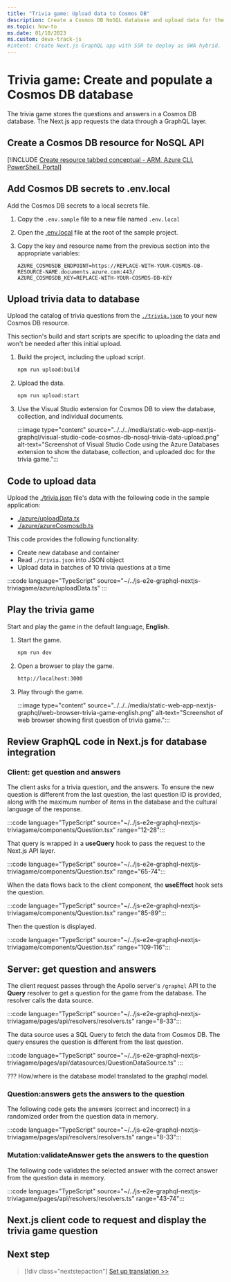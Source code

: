 ```yaml
---
title: "Trivia game: Upload data to Cosmos DB"
description: Create a Cosmos DB NoSQL database and upload data for the trivia game.
ms.topic: how-to
ms.date: 01/10/2023
ms.custom: devx-track-js
#intent: Create Next.js GraphQL app with SSR to deploy as SWA hybrid. 
---
```


# Trivia game: Create and populate a Cosmos DB database

The trivia game stores the questions and answers in a Cosmos DB database. The Next.js app requests the data through a GraphQL layer. 

## Create a Cosmos DB resource for NoSQL API

[!INCLUDE [Create resource tabbed conceptual - ARM, Azure CLI, PowerShell, Portal](~/../azure-docs-pr/articles/cosmos-db/includes/create-resources.md)]

## Add Cosmos DB secrets to .env.local

Add the Cosmos DB secrets to a local secrets file.

1. Copy the `.env.sample` file to a new file named `.env.local`
1. Open the [.env.local](https://github.com/Azure-Samples/js-e2e-graphql-nextjs-triviagame/blob/main/.env.sample) file at the root of the sample project.
1. Copy the key and resource name from the previous section into the appropriate variables:

    ```text
    AZURE_COSMOSDB_ENDPOINT=https://REPLACE-WITH-YOUR-COSMOS-DB-RESOURCE-NAME.documents.azure.com:443/
    AZURE_COSMOSDB_KEY=REPLACE-WITH-YOUR-COSMOS-DB-KEY
    ``` 

## Upload trivia data to database

Upload the catalog of trivia questions from the [`./trivia.json`](https://github.com/Azure-Samples/js-e2e-graphql-nextjs-triviagame/blob/main/trivia.json) to your new Cosmos DB resource.

This section's build and start scripts are specific to uploading the data and won't be needed after this initial upload.

1. Build the project, including the upload script.

    ```bash
    npm run upload:build
    ```

1. Upload the data.

    ```bash
    npm run upload:start
    ```

1. Use the Visual Studio extension for Cosmos DB to view the database, collection, and individual documents.

    :::image type="content" source="../../../media/static-web-app-nextjs-graphql/visual-studio-code-cosmos-db-nosql-trivia-data-upload.png" alt-text="Screenshot of Visual Studio Code using the Azure Databases extension to show the database, collection, and uploaded doc for the trivia game.":::

## Code to upload data

Upload the [./trivia.json](https://github.com/Azure-Samples/js-e2e-graphql-nextjs-triviagame/blob/main/trivia.json) file's data with the following code in the sample application:

* [./azure/uploadData.tx](https://github.com/Azure-Samples/js-e2e-graphql-nextjs-triviagame/blob/main/azure/uploadData.ts)
* [./azure/azureCosmosdb.ts](https://github.com/Azure-Samples/js-e2e-graphql-nextjs-triviagame/blob/main/azure/azureCosmosdb.ts)

This code provides the following functionality:

* Create new database and container
* Read `./trivia.json` into JSON object
* Upload data in batches of 10 trivia questions at a time

:::code language="TypeScript" source="~/../js-e2e-graphql-nextjs-triviagame/azure/uploadData.ts" ::: 

## Play the trivia game

Start and play the game in the default language, **English**. 

1. Start the game. 

    ```bash
    npm run dev
    ```

1. Open a browser to play the game.

    ```bash
    http://localhost:3000
    ```

1. Play through the game.

    :::image type="content" source="../../../media/static-web-app-nextjs-graphql/web-browser-trivia-game-english.png" alt-text="Screenshot of web browser showing first question of trivia game.":::

## Review GraphQL code in Next.js for database integration




### Client: get question and answers

The client asks for a trivia question, and the answers. To ensure the new question is different from the last question, the last question ID is provided, along with the maximum number of items in the database and the cultural language of the response. 

:::code language="TypeScript" source="~/../js-e2e-graphql-nextjs-triviagame/components/Question.tsx" range="12-28":::

That query is wrapped in a **useQuery** hook to pass the request to the Next.js API layer.

:::code language="TypeScript" source="~/../js-e2e-graphql-nextjs-triviagame/components/Question.tsx" range="65-74":::


When the data flows back to the client component, the **useEffect** hook sets the question.

:::code language="TypeScript" source="~/../js-e2e-graphql-nextjs-triviagame/components/Question.tsx" range="85-89":::

Then the question is displayed.

:::code language="TypeScript" source="~/../js-e2e-graphql-nextjs-triviagame/components/Question.tsx" range="109-116":::

## Server: get question and answers

The client request passes through the Apollo server's `/graphql` API to the **Query** resolver to get a question for the game from the database. The resolver calls the data source.

:::code language="TypeScript" source="~/../js-e2e-graphql-nextjs-triviagame/pages/api/resolvers/resolvers.ts" range="8-33":::

The data source uses a SQL Query to fetch the data from Cosmos DB. The query ensures the question is different from the last question. 

:::code language="TypeScript" source="~/../js-e2e-graphql-nextjs-triviagame/pages/api/datasources/QuestionDataSource.ts" ::: 

??? How/where is the database model translated to the graphql model.

### Question:answers gets the answers to the question

The following code gets the answers (correct and incorrect) in a randomized order from the question data in memory. 

:::code language="TypeScript" source="~/../js-e2e-graphql-nextjs-triviagame/pages/api/resolvers/resolvers.ts" range="8-33":::

### Mutation:validateAnswer gets the answers to the question

The following code validates the selected answer with the correct answer from the question data in memory. 

:::code language="TypeScript" source="~/../js-e2e-graphql-nextjs-triviagame/pages/api/resolvers/resolvers.ts" range="43-74":::

## Next.js client code to request and display the trivia game question


<!-- The code flow from the API layer to the database includes the following:

* API Layer: `/graphql` - [`./pages/api/graphql.ts`](https://github.com/Azure-Samples/js-e2e-graphql-nextjs-triviagame/blob/main/pages/api/graphql.ts)
* GraphQL resolvers to work with the data

    |Resolver|method|Purpose|
    |--|--|--|
    |Query|question|From the database, gets all the data for the game including questions, the correct answer, and the wrong answers.|
    |Question|answers|From data in memory, returns the correct answer and the 3 incorrect answers in a randomized order.|
    |Mutation|validateAnswer|From data in memory, checks the selected answer against the correct answer.| -->

## Next step

> [!div class="nextstepaction"]
> [Set up translation >>](create-translator-resource.md)
